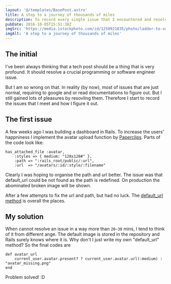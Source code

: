```yaml
---
layout: '@/templates/BasePost.astro'
title: A step to a journey of thousands of miles
description: To record every single issue that I encountered and resolved.
pubDate: 2016-10-05T15:51:38Z
imgSrc: 'https://media.istockphoto.com/id/1250921835/photo/ladder-to-success-concept-human-stick-figure-taking-first-step-on-a-red-staircase.jpg?s=612x612&w=0&k=20&c=CD3tlas__5zLST7aLd_jup_IoMWOu5gMMH7Ja5lhGCM='
imgAlt: 'A step to a journey of thousands of miles'
---
```

## The initial
I've been always thinking that a tech post should be a thing that is very profound. It should resolve a crucial programming or software engineer issue. 

But I am so wrong on that. In reality (by now), most of issues that are just normal, requiring to google and or read documentations to figure out. But I still gained lots of pleasures by resovling them. Therefore I start to record the issues that I meet and how I figure it out.

## The first issue
A few weeks ago I was building a dashboard in Rails. To increase the users' happniness I implement the avatar upload function by [Paperclips](https://github.com/thoughtbot/paperclip). Parts of the code look like:
```
has_attached_file :avatar,
    :styles => { medium: "128x128#" },
    :path => ":rails_root/public/:url",
    :url  => "/avatars/:id/:style/:filename"
```

Clearly I was hoping to organise the path and url better. The issue was that default_url could be not found as the path is redefined. On production the abominated broken image will be shown.

After a few attempts to fix the url and path, but had no luck. The [default_url method](https://github.com/thoughtbot/paperclip/blob/master/lib/paperclip/url_generator.rb#L24-L32) is overall the places.

## My solution
When cannot resolve an issue in a way more than `20~30` mins, I tend to think of it from different ange. The default image is stored in the repository and Rails surely knows where it is. Why don't I just write my own "default_url" method? So the final codes are

```
def avatar_url
	current_user.avatar.present? ? current_user.avatar.url(:medium) : "avatar_missing.png"
end
```

Problem solved! :D
